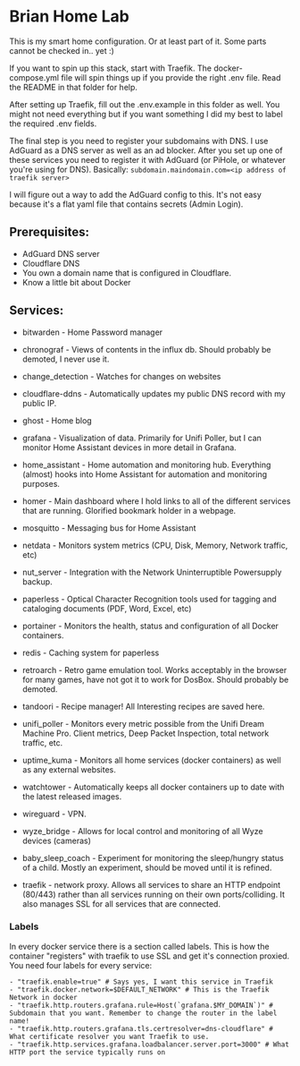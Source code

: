 # Brian Home Lab

This is my smart home configuration. Or at least part of it. Some parts cannot be checked in.. yet :)

If you want to spin up this stack, start with Traefik. The docker-compose.yml file will spin things up if you provide the right .env file. Read the README in that folder for help.

After setting up Traefik, fill out the .env.example in this folder as well. You might not need everything but if you want something I did my best to label the required .env fields.

The final step is you need to register your subdomains with DNS. I use AdGuard as a DNS server as well as an ad blocker. After you set up one of these services you need to register it with AdGuard (or PiHole, or whatever you're using for DNS). Basically:
`subdomain.maindomain.com=<ip address of traefik server>`

I will figure out a way to add the AdGuard config to this. It's not easy because it's a flat yaml file that contains secrets (Admin Login).

## Prerequisites:
* AdGuard DNS server
* Cloudflare DNS
* You own a domain name that is configured in Cloudflare.
* Know a little bit about Docker

## Services:
* bitwarden - Home Password manager
* chronograf - Views of contents in the influx db. Should probably be demoted, I never use it.
* change_detection - Watches for changes on websites
* cloudflare-ddns - Automatically updates my public DNS record with my public IP.
* ghost - Home blog
* grafana - Visualization of data. Primarily for Unifi Poller, but I can monitor Home Assistant devices in more detail in Grafana.
* home_assistant - Home automation and monitoring hub. Everything (almost) hooks into Home Assistant for automation and monitoring purposes.
* homer - Main dashboard where I hold links to all of the different services that are running. Glorified bookmark holder in a webpage.
* mosquitto - Messaging bus for Home Assistant
* netdata - Monitors system metrics (CPU, Disk, Memory, Network traffic, etc)
* nut_server - Integration with the Network Uninterruptible Powersupply backup.
* paperless - Optical Character Recognition tools used for tagging and cataloging documents (PDF, Word, Excel, etc)
* portainer - Monitors the health, status and configuration of all Docker containers.
* redis - Caching system for paperless
* retroarch - Retro game emulation tool. Works acceptably in the browser for many games, have not got it to work for DosBox. Should probably be demoted.
* tandoori - Recipe manager! All Interesting recipes are saved here.
* unifi_poller - Monitors every metric possible from the Unifi Dream Machine Pro. Client metrics, Deep Packet Inspection, total network traffic, etc.
* uptime_kuma - Monitors all home services (docker containers) as well as any external websites.
* watchtower - Automatically keeps all docker containers up to date with the latest released images.
* wireguard - VPN.
* wyze_bridge - Allows for local control and monitoring of all Wyze devices (cameras)
* baby_sleep_coach - Experiment for monitoring the sleep/hungry status of a child. Mostly an experiment, should be moved until it is refined.


* traefik - network proxy. Allows all services to share an HTTP endpoint (80/443) rather than all services running on their own ports/colliding. It also manages SSL for all services that are connected.

### Labels
In every docker service there is a section called labels. This is how the container "registers" with traefik to use SSL and get it's connection proxied. You need four labels for every service:
```
- "traefik.enable=true" # Says yes, I want this service in Traefik
- "traefik.docker.network=$DEFAULT_NETWORK" # This is the Traefik Network in docker
- "traefik.http.routers.grafana.rule=Host(`grafana.$MY_DOMAIN`)" # Subdomain that you want. Remember to change the router in the label name!
- "traefik.http.routers.grafana.tls.certresolver=dns-cloudflare" # What certificate resolver you want Traefik to use.
- "traefik.http.services.grafana.loadbalancer.server.port=3000" # What HTTP port the service typically runs on
```